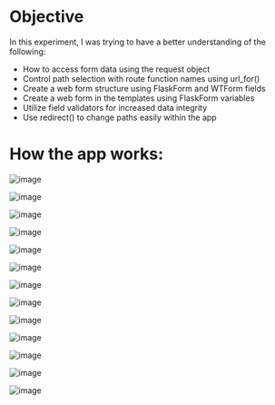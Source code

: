 # Objective
In this experiment, I was trying to have a better understanding of the following:
  - How to access form data using the request object
  - Control path selection with route function names using url_for()
  - Create a web form structure using FlaskForm and WTForm fields
  - Create a web form in the templates using FlaskForm variables
  - Utilize field validators for increased data integrity
  - Use redirect() to change paths easily within the app

# How the app works:
![image](https://user-images.githubusercontent.com/44756128/115041968-abd4ce00-9e98-11eb-9470-5941c17e1b9b.png)

![image](https://user-images.githubusercontent.com/44756128/115042015-b68f6300-9e98-11eb-97c1-8818d8559b92.png)

![image](https://user-images.githubusercontent.com/44756128/115042069-c27b2500-9e98-11eb-9753-f02fe3ba6f25.png)

![image](https://user-images.githubusercontent.com/44756128/115042155-d45cc800-9e98-11eb-93d7-10c7a1f68ebf.png)

![image](https://user-images.githubusercontent.com/44756128/115042186-dcb50300-9e98-11eb-9155-e8d867f884db.png)

![image](https://user-images.githubusercontent.com/44756128/115042240-e8082e80-9e98-11eb-8bfe-16bad0b28dc9.png)

![image](https://user-images.githubusercontent.com/44756128/115042307-f6eee100-9e98-11eb-9156-9f43851638cb.png)

![image](https://user-images.githubusercontent.com/44756128/115042340-fe15ef00-9e98-11eb-9327-96734e3de5e5.png)

![image](https://user-images.githubusercontent.com/44756128/115042659-53520080-9e99-11eb-9767-a43016852197.png)

![image](https://user-images.githubusercontent.com/44756128/115042696-5baa3b80-9e99-11eb-8457-a0c33aa8dcfb.png)

![image](https://user-images.githubusercontent.com/44756128/115042743-649b0d00-9e99-11eb-80df-9f82f8927ea2.png)

![image](https://user-images.githubusercontent.com/44756128/115042816-72509280-9e99-11eb-885b-120b5186d7b3.png)

![image](https://user-images.githubusercontent.com/44756128/115042870-7b416400-9e99-11eb-890b-63dbee1fed2f.png)
